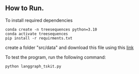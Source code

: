 ## How to Run. 
To install required dependencies
```
conda create -n treesequences python=3.10
conda activate treesequences
pip install -r requirments.txt
```
create a folder "src/data" and download this file using this [link](https://drive.google.com/file/d/1pkV2PRwefiteQRreSd7DZsgkdyrmo1Wq/view?usp=drive_link)

To test the program, run the following command:
```
python langgraph_tskit.py
```